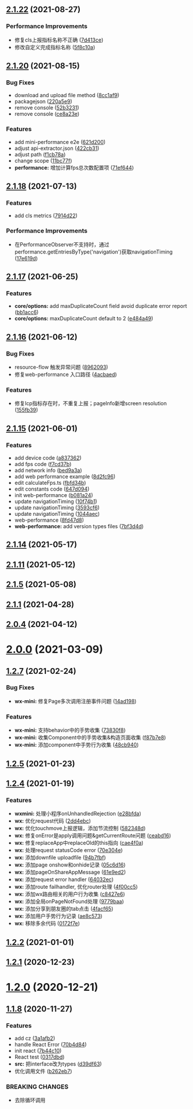 ## [2.1.22](https://github.com/clouDr-f2e/mitojs/compare/v2.1.20...v2.1.22) (2021-08-27)


### Performance Improvements

* 修复cls上报指标名称不正确 ([7d413ce](https://github.com/clouDr-f2e/mitojs/commit/7d413ce673bb18cf7eb0285793f940ef2ea55640))
* 修改自定义完成指标名称 ([5f8c10a](https://github.com/clouDr-f2e/mitojs/commit/5f8c10a1b3f4b74f76c0f147cc30a41f6dd2ab46))



## [2.1.20](https://github.com/clouDr-f2e/mitojs/compare/v2.1.18...v2.1.20) (2021-08-15)


### Bug Fixes

* download and upload file method ([8cc1af9](https://github.com/clouDr-f2e/mitojs/commit/8cc1af9b8e17f7b281a21008f7ea39ab88805b09))
* packagejson ([220a5e9](https://github.com/clouDr-f2e/mitojs/commit/220a5e995a7401650a7f35f1d1b17fa63b58f73e))
* remove console ([52b3231](https://github.com/clouDr-f2e/mitojs/commit/52b3231789382e9d62197c4e6b675c5b48335fa9))
* remove console ([ce8a23e](https://github.com/clouDr-f2e/mitojs/commit/ce8a23e98723d2fec3e90f4744c0c6d0c5fcb13c))


### Features

* add mini-performance e2e ([621d200](https://github.com/clouDr-f2e/mitojs/commit/621d200096aff03e249c94a8c532a166f77359ea))
* adjust api-extractor.json ([422cb31](https://github.com/clouDr-f2e/mitojs/commit/422cb3172742ba50f7b3c4d240ee068dc15541c4))
* adjust path ([f1cb78a](https://github.com/clouDr-f2e/mitojs/commit/f1cb78a6025723e8c353a5ad7a8ce5e98f2db556))
* change scope ([11bc77f](https://github.com/clouDr-f2e/mitojs/commit/11bc77f03b1ec89d0350a8da321c3d8fe9412d12))
* **performance:** 增加计算fps总次数配置项 ([71ef644](https://github.com/clouDr-f2e/mitojs/commit/71ef6444bb278e73dcce33b7f5433b9b318a1e33))



## [2.1.18](https://github.com/clouDr-f2e/mitojs/compare/v2.1.17...v2.1.18) (2021-07-13)


### Features

* add cls metrics ([7914d22](https://github.com/clouDr-f2e/mitojs/commit/7914d22188435fa42df8267b16b192ea6ad0b55b))


### Performance Improvements

* 在PerformanceObserver不支持时，通过performance.getEntriesByType('navigation')获取navigationTiming ([17e619d](https://github.com/clouDr-f2e/mitojs/commit/17e619dbef1903741c86784d93be0a126c1f8d9c))



## [2.1.17](https://github.com/clouDr-f2e/mitojs/compare/v2.1.16...v2.1.17) (2021-06-25)


### Features

* **core/options:** add maxDuplicateCount field avoid duplicate error report ([bb1acc6](https://github.com/clouDr-f2e/mitojs/commit/bb1acc6f263e70710adac21773925477d899d8f7))
* **core/options:** maxDuplicateCount default to 2 ([e484a49](https://github.com/clouDr-f2e/mitojs/commit/e484a49fd613629736a895445644f8dad9313885))



## [2.1.16](https://github.com/clouDr-f2e/mitojs/compare/v2.1.15...v2.1.16) (2021-06-12)


### Bug Fixes

* resource-flow 触发异常问题 ([8962093](https://github.com/clouDr-f2e/mitojs/commit/8962093e5c507e1f82b98044bec5a9ebda453afb))
* 修复web-performance 入口路径 ([4acbaed](https://github.com/clouDr-f2e/mitojs/commit/4acbaed086809302ab82d3bee2afb74544ecd801))


### Features

* 修复lcp指标存在时，不重复上报；pageInfo新增screen resolution ([155fb39](https://github.com/clouDr-f2e/mitojs/commit/155fb396400c8cdc2c16a266800e5af201bbc149))



## [2.1.15](https://github.com/clouDr-f2e/mitojs/compare/v2.1.14...v2.1.15) (2021-06-01)


### Features

* add device code ([a837362](https://github.com/clouDr-f2e/mitojs/commit/a83736209175835128a30c1ccb75f1da171fd157))
* add fps code ([f7cd37b](https://github.com/clouDr-f2e/mitojs/commit/f7cd37bd057986b242c1a51ea0972445c4172521))
* add network info ([bed9a3a](https://github.com/clouDr-f2e/mitojs/commit/bed9a3a0ec61c0f3bb0d1351b81d5a4ee7276451))
* add web performance example ([8d2fc96](https://github.com/clouDr-f2e/mitojs/commit/8d2fc9624549e19bdb75d68fd92077bb39fe2c07))
* edit calculateFps.ts ([fbfd34b](https://github.com/clouDr-f2e/mitojs/commit/fbfd34b841f1de7a33b1b2a9583a1a92045364a5))
* edit constants code ([647d094](https://github.com/clouDr-f2e/mitojs/commit/647d094f5d09ebc1beffb611ad14a0dfeca5f339))
* init web-performance ([b081a24](https://github.com/clouDr-f2e/mitojs/commit/b081a245659d419fb52ee1b2fa85d6ee1e3f03a3))
* update navigationTiming ([10f74b1](https://github.com/clouDr-f2e/mitojs/commit/10f74b1a9c3d021d91f2b2d23218af8e905a796d))
* update navigationTiming ([3593cf6](https://github.com/clouDr-f2e/mitojs/commit/3593cf6d12c2b88b6ffe339a7cc4532b1150370b))
* update navigationTiming ([1044aec](https://github.com/clouDr-f2e/mitojs/commit/1044aec8a4d738b4bcd402164a680f7c530bd567))
* web-performance ([8fd47d8](https://github.com/clouDr-f2e/mitojs/commit/8fd47d8583a2066f653adc58255b9e4e0c5ec7fe))
* **web-performance:** add version types files ([7bf3d4d](https://github.com/clouDr-f2e/mitojs/commit/7bf3d4dc920069822254c031ed87ea411a0703f8))



## [2.1.14](https://github.com/clouDr-f2e/mitojs/compare/v2.1.11...v2.1.14) (2021-05-17)



## [2.1.11](https://github.com/clouDr-f2e/mitojs/compare/v2.1.5...v2.1.11) (2021-05-12)



## [2.1.5](https://github.com/clouDr-f2e/mitojs/compare/2.1.1...v2.1.5) (2021-05-08)



## [2.1.1](https://github.com/clouDr-f2e/mitojs/compare/v2.0.4...2.1.1) (2021-04-28)



## [2.0.4](https://github.com/clouDr-f2e/mitojs/compare/v2.0.0...v2.0.4) (2021-04-12)



# [2.0.0](https://github.com/clouDr-f2e/mitojs/compare/v1.2.7...v2.0.0) (2021-03-09)



## [1.2.7](https://github.com/clouDr-f2e/mitojs/compare/v1.2.5...v1.2.7) (2021-02-24)


### Bug Fixes

* **wx-mini:** 修复Page多次调用注册事件问题 ([14ad198](https://github.com/clouDr-f2e/mitojs/commit/14ad198ef6c281300f184e8952916d6a097bc9d0))


### Features

* **wx-mini:** 支持behavior中的手势收集 ([73830f8](https://github.com/clouDr-f2e/mitojs/commit/73830f84924b393ca72930e502f32f8010f06f68))
* **wx-mini:** 收集Component中的手势收集&构造页面收集 ([f87b7e8](https://github.com/clouDr-f2e/mitojs/commit/f87b7e89d57a830137f08068c1e9cd4f8a5d91d6))
* **wx-mini:** 添加component中手势行为收集 ([48cb940](https://github.com/clouDr-f2e/mitojs/commit/48cb940db35cde39453603b5874e70f932f32193))



## [1.2.5](https://github.com/clouDr-f2e/mitojs/compare/v1.2.4...v1.2.5) (2021-01-23)



## [1.2.4](https://github.com/clouDr-f2e/mitojs/compare/v1.2.2...v1.2.4) (2021-01-19)


### Features

* **wxmini:** 处理小程序onUnhandledRejection ([e28bfda](https://github.com/clouDr-f2e/mitojs/commit/e28bfdabf0ec66987966ac42186b9c3738934608))
* **wx:** 优化request代码 ([2dd4ebc](https://github.com/clouDr-f2e/mitojs/commit/2dd4ebcd0ce8b312ff5ce0d0c34fb3eaf5e6d46f))
* **wx:** 优化touchmove上报逻辑，添加节流控制 ([582348d](https://github.com/clouDr-f2e/mitojs/commit/582348d6e2890830c281a0af6176ef8c492620fc))
* **wx:** 修复onError是apply调用问题&getCurrentRoute问题 ([ceabd16](https://github.com/clouDr-f2e/mitojs/commit/ceabd16457b83db2d857a0a81f3b808b470211b0))
* **wx:** 修复replaceApp中replaceOld的this指向 ([cae4f0a](https://github.com/clouDr-f2e/mitojs/commit/cae4f0ae26819c0a55ac66dbd77da12febfd5fe8))
* **wx:** 处理request statusCode error ([70e304e](https://github.com/clouDr-f2e/mitojs/commit/70e304e692ee0424e533618b7b05243892aab469))
* **wx:** 添加downfile uploadfile ([94b7fbf](https://github.com/clouDr-f2e/mitojs/commit/94b7fbf1986702744f35206dc0d6406f87d52be8))
* **wx:** 添加page onshow和onhide记录 ([05c6d16](https://github.com/clouDr-f2e/mitojs/commit/05c6d169c95dc9bb0fa5a583a2811a1ed4b16c03))
* **wx:** 添加pageOnShareAppMessage ([61e9ed2](https://github.com/clouDr-f2e/mitojs/commit/61e9ed2a0e3379f222363375812e97d8fe48700f))
* **wx:** 添加request error handler ([64032ec](https://github.com/clouDr-f2e/mitojs/commit/64032ec8e5386beb839c0f225913d504bfe9e342))
* **wx:** 添加route failhandler, 优化router处理 ([4f00cc5](https://github.com/clouDr-f2e/mitojs/commit/4f00cc5764bfacf6b2bc8eb5280c89480318bfe1))
* **wx:** 添加wx路由相关的用户行为收集 ([c8427e6](https://github.com/clouDr-f2e/mitojs/commit/c8427e641bc88153592aa266c58d766a7f169fe0))
* **wx:** 添加全局onPageNotFound处理 ([9779baa](https://github.com/clouDr-f2e/mitojs/commit/9779baad307dd9c78a247912468fe60f4ed0c138))
* **wx:** 添加分享到朋友圈的tab点击 ([4facf65](https://github.com/clouDr-f2e/mitojs/commit/4facf651c697900f37f19aaeaab5c090212d36f1))
* **wx:** 添加用户手势行为记录 ([ae8c573](https://github.com/clouDr-f2e/mitojs/commit/ae8c573e68e7cc7cf1d7895631e02679271edf86))
* **wx:** 移除多余代码 ([0172f7e](https://github.com/clouDr-f2e/mitojs/commit/0172f7e24e274ac3a62e579f0bcac6eaf5cbb938))



## [1.2.2](https://github.com/clouDr-f2e/mitojs/compare/v1.2.1...v1.2.2) (2021-01-01)



## [1.2.1](https://github.com/clouDr-f2e/mitojs/compare/1.2.0...v1.2.1) (2020-12-23)



# [1.2.0](https://github.com/clouDr-f2e/mitojs/compare/1.1.8...1.2.0) (2020-12-21)



## [1.1.8](https://github.com/clouDr-f2e/mitojs/compare/3a1afb2271bf5c732cd7d448826dce239fa4ea83...1.1.8) (2020-11-27)


### Features

* add cz ([3a1afb2](https://github.com/clouDr-f2e/mitojs/commit/3a1afb2271bf5c732cd7d448826dce239fa4ea83))
* handle React Error ([70b4d84](https://github.com/clouDr-f2e/mitojs/commit/70b4d846c66437b0ec0ce7aa918e7c2432eb7580))
* init react ([7b44c10](https://github.com/clouDr-f2e/mitojs/commit/7b44c1096fa0a1f9ff0a9a84830450673cc098fb))
* React test ([0317dbd](https://github.com/clouDr-f2e/mitojs/commit/0317dbda7723602a7c882705384c6e7f42178063))
* **src:** 把interface改为types ([d39df63](https://github.com/clouDr-f2e/mitojs/commit/d39df630edcc83d29a37009f1fe7a48edd94162b))
* 优化调用文件 ([b262eb7](https://github.com/clouDr-f2e/mitojs/commit/b262eb76182b80f7ffd007686be772b2c5db9449))


### BREAKING CHANGES

* 去除循环调用



